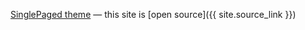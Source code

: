
[SinglePaged theme](https://github.com/t413/SinglePaged)
&mdash;
this site is [open source]({{ site.source_link }})

